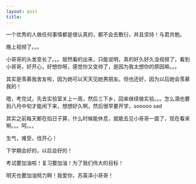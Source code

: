 ```yaml
---
layout: post
title: 
---
```


一个优秀的人做任何事情都是很认真的，都不会去敷衍，并且坚持！与君共勉。

晚上视频了。。。

小哥哥的头发变长了。。。居然看的出来，只能说明，真的好久好久没视频了，看到小哥哥，好开心，好想你呀，感觉你又变帅了，是因为我太想你的原因嘛。。。

其实是羡慕我舍友啦，因为她可以天天见她男朋友。但也还好，因为以后她会羡慕我的！

嗯，考完试，先去实验室关上一周，然后三下乡，回来继续做实验。。。怎么滴也要到八月中旬才能闲下来，想想好久啊，然后很早要开学，sooooo  sad

其实之前每天都在掐日子算，什么时候能休息，就能去见小哥哥一面了，现在看来啊。。。呵。。。

生气，难受，伐开心！

下学期会好的，以后会好的！

考试要加油啦！复习要加油！为了我们伟大的目标！

明天也要加油努力啊！我爱你，苏英泽小哥哥！

